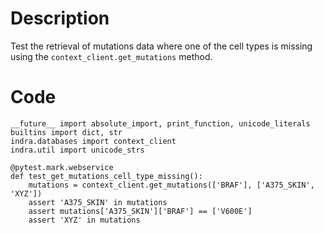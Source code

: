 # Description
Test the retrieval of mutations data where one of the cell types is missing using the `context_client.get_mutations` method.

# Code
```
__future__ import absolute_import, print_function, unicode_literals
builtins import dict, str
indra.databases import context_client
indra.util import unicode_strs

@pytest.mark.webservice
def test_get_mutations_cell_type_missing():
    mutations = context_client.get_mutations(['BRAF'], ['A375_SKIN', 'XYZ'])
    assert 'A375_SKIN' in mutations
    assert mutations['A375_SKIN']['BRAF'] == ['V600E']
    assert 'XYZ' in mutations

```
